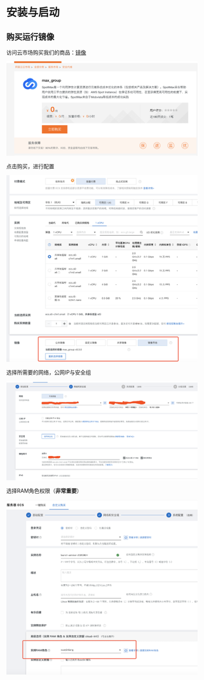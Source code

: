 # 安装与启动

## 购买运行镜像

访问云市场购买我们的商品：[镜像](https://market.aliyun.com/products/52732002/cmjj00040459.html)

![](../../.gitbook/assets/image%20%28125%29.png)

点击购买，进行配置

![](../../.gitbook/assets/image%20%28129%29.png)

选择所需要的网络，公网IP与安全组

![](../../.gitbook/assets/image%20%28127%29.png)

选择RAM角色权限（**非常重要**）

![](../../.gitbook/assets/image%20%28128%29.png)

